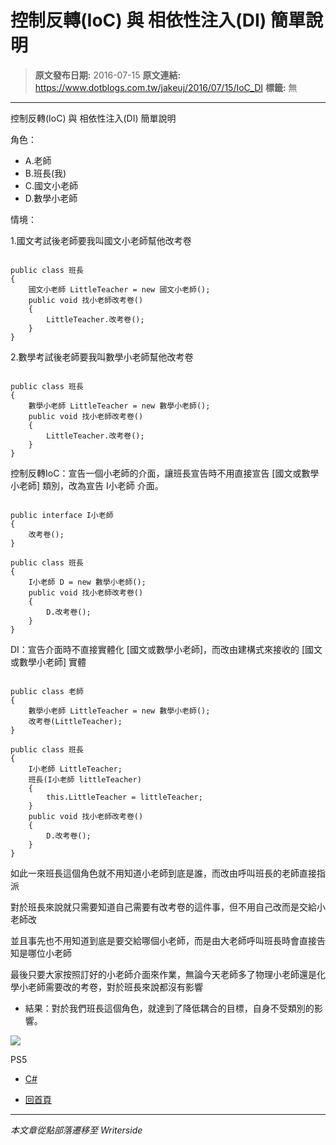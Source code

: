 # 控制反轉(IoC) 與 相依性注入(DI) 簡單說明

> **原文發布日期:** 2016-07-15
> **原文連結:** https://www.dotblogs.com.tw/jakeuj/2016/07/15/IoC_DI
> **標籤:** 無

---

控制反轉(IoC) 與 相依性注入(DI) 簡單說明

角色：

* A.老師
* B.班長(我)
* C.國文小老師
* D.數學小老師

情境：

1.國文考試後老師要我叫國文小老師幫他改考卷

```

public class 班長
{
    國文小老師 LittleTeacher = new 國文小老師();
    public void 找小老師改考卷()
    {
        LittleTeacher.改考卷();
    }
}
```

2.數學考試後老師要我叫數學小老師幫他改考卷

```

public class 班長
{
    數學小老師 LittleTeacher = new 數學小老師();
    public void 找小老師改考卷()
    {
        LittleTeacher.改考卷();
    }
}
```

控制反轉IoC：宣告一個小老師的介面，讓班長宣告時不用直接宣告 [國文或數學小老師] 類別，改為宣告 I小老師 介面。

```

public interface I小老師
{
    改考卷();
}

public class 班長
{
    I小老師 D = new 數學小老師();
    public void 找小老師改考卷()
    {
        D.改考卷();
    }
}
```

DI：宣告介面時不直接實體化 [國文或數學小老師]，而改由建構式來接收的 [國文或數學小老師] 實體

```

public class 老師
{
    數學小老師 LittleTeacher = new 數學小老師();
    改考卷(LittleTeacher);
}

public class 班長
{
    I小老師 LittleTeacher;
    班長(I小老師 littleTeacher)
    {
        this.LittleTeacher = littleTeacher;
    }
    public void 找小老師改考卷()
    {
        D.改考卷();
    }
}
```

如此一來班長這個角色就不用知道小老師到底是誰，而改由呼叫班長的老師直接指派

對於班長來說就只需要知道自己需要有改考卷的這件事，但不用自己改而是交給小老師改

並且事先也不用知道到底是要交給哪個小老師，而是由大老師呼叫班長時會直接告知是哪位小老師

最後只要大家按照訂好的小老師介面來作業，無論今天老師多了物理小老師還是化學小老師需要改的考卷，對於班長來說都沒有影響

* 結果：對於我們班長這個角色，就達到了降低耦合的目標，自身不受類別的影響。

![](https://card.psnprofiles.com/1/jakeuj.png)

PS5

* [C#](/jakeuj/Tags?qq=C%23)

* [回首頁](/jakeuj)

---

*本文章從點部落遷移至 Writerside*
